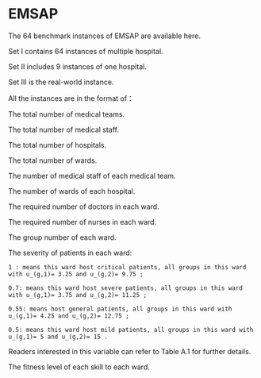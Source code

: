 # EMSAP
The 64 benchmark instances of EMSAP are available here.

Set I contains 64 instances of multiple hospital.

Set II includes 9 instances of one hospital.

Set III is the real-world instance.

All the instances are in the format of：

The total number of medical teams.

The total number of medical staff.

The total number of hospitals.

The total number of wards.

The number of medical staff of each medical team.

The number of wards of each hospital.

The required number of doctors in each ward.

The required number of nurses in each ward.

The group number of each ward.

The severity of patients in each ward: 

	1 : means this ward host critical patients, all groups in this ward with u_(g,1)= 3.25 and u_(g,2)= 9.75 ;
 
	0.7: means this ward host severe patients, all groups in this ward with u_(g,1)= 3.75 and u_(g,2)= 11.25 ;
 
	0.55: means host general patients, all groups in this ward with u_(g,1)= 4.25 and u_(g,2)= 12.75 ;
 
	0.5: means this ward host mild patients, all groups in this ward with u_(g,1)= 5 and u_(g,2)= 15 .
 
Readers interested in this variable can refer to Table A.1 for further details.

The fitness level of each skill to each ward.
